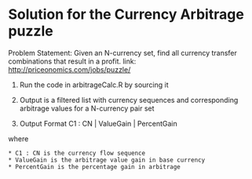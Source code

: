 Solution for the Currency Arbitrage puzzle
=================

Problem Statement: Given an N-currency set, find all currency transfer combinations that result in a profit.
link: http://priceonomics.com/jobs/puzzle/

1. Run the code in arbitrageCalc.R by sourcing it

2. Output is a filtered list with currency sequences and corresponding arbitrage values for a N-currency pair set
 
3. Output Format
C1 : CN | ValueGain | PercentGain

where

    * C1 : CN is the currency flow sequence
    * ValueGain is the arbitrage value gain in base currency
    * PercentGain is the percentage gain in arbitrage
